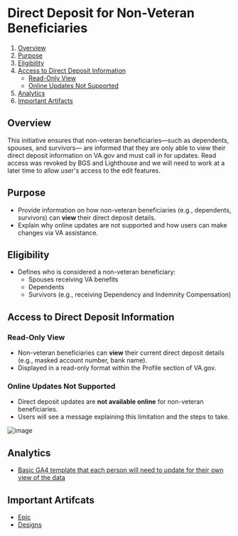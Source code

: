 
# Direct Deposit for Non-Veteran Beneficiaries

1. [Overview](#overview)
2. [Purpose](#purpose)
3. [Eligibility](#eligibility)
4. [Access to Direct Deposit Information](#access-to-direct-deposit-information)
   - [Read-Only View](#read-only-view)
   - [Online Updates Not Supported](#online-updates-not-supported)
5. [Analytics](#analytics)
6. [Important Artifacts](#important-artifacts)

## Overview 
This initiative ensures that non-veteran beneficiaries—such as dependents, spouses, and survivors— are informed that they are only able to view their direct deposit information on VA.gov and must call in for updates. Read access was revoked by BGS and Lighthouse and we will need to work at a later time to allow user's access to the edit features. 

## Purpose
- Provide information on how non-veteran beneficiaries (e.g., dependents, survivors) can **view** their direct deposit details.
- Explain why online updates are not supported and how users can make changes via VA assistance.

## Eligibility
- Defines who is considered a non-veteran beneficiary:
  - Spouses receiving VA benefits
  - Dependents
  - Survivors (e.g., receiving Dependency and Indemnity Compensation)

## Access to Direct Deposit Information

### Read-Only View
- Non-veteran beneficiaries can **view** their current direct deposit details (e.g., masked account number, bank name).
- Displayed in a read-only format within the Profile section of VA.gov.

### Online Updates Not Supported
- Direct deposit updates are **not available online** for non-veteran beneficiaries.
- Users will see a message explaining this limitation and the steps to take.

![image](https://github.com/user-attachments/assets/14368ecb-a1a4-4a77-b8b9-75b9b5d4d76a)

## Analytics
- [Basic GA4 template that each person will need to update for their own view of the data](https://analytics.google.com/analytics/web/#/analysis/p419143770/edit/5Jm2bveUQDG4SBSAp_OrJQ)

## Important Artifcats 
-  [Epic](https://github.com/department-of-veterans-affairs/va.gov-team/issues/92610)
-  [Designs](https://www.figma.com/design/CUR39JNnF2CS8SidGiWmYG/Profile---Direct-Deposit?node-id=1855-3868&t=919ZyW3EaSu2495z-0)
